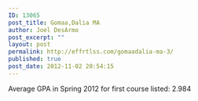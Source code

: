 ```yaml
---
ID: 13065
post_title: Gomaa,Dalia MA
author: Joel DesArmo
post_excerpt: ""
layout: post
permalink: http://effrtlss.com/gomaadalia-ma-3/
published: true
post_date: 2012-11-02 20:54:15
---
```

<p>Average GPA in Spring 2012 for first course listed: 2.984</p>